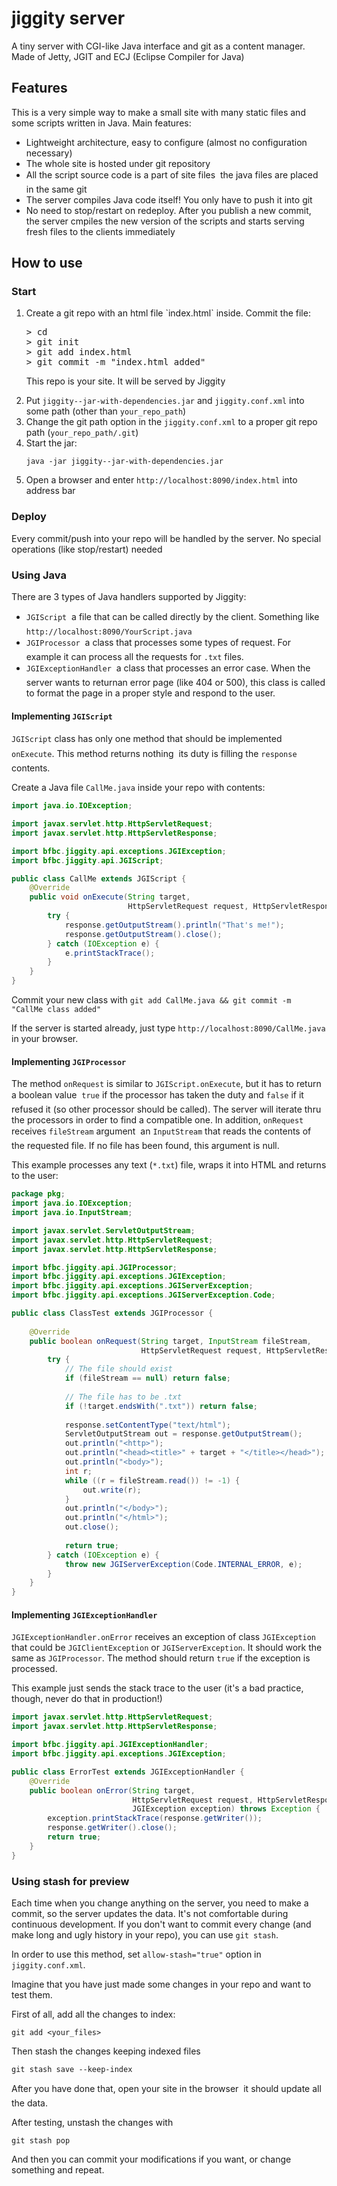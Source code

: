 # jiggity server
A tiny server with CGI-like Java interface and git as a content manager. Made of Jetty, JGIT and ECJ (Eclipse Compiler for Java)

## Features
This is a very simple way to make a small site with many static files and some scripts written in Java. Main features:
* Lightweight architecture, easy to configure (almost no configuration necessary)
* The whole site is hosted under git repository
* All the script source code is a part of site files &#151; the java files are placed in the same git
* The server compiles Java code itself! You only have to push it into git
* No need to stop/restart on redeploy. After you publish a new commit, the server cmpiles the new version of the scripts and 
starts serving fresh files to the clients immediately

## How to use

### Start
<ol>
<li><p>Create a git repo with an html file `index.html` inside. Commit the file:</p>

<pre>
> cd <your_repo_path>
> git init
> git add index.html
> git commit -m "index.html added"
</pre>

<p>This repo is your site. It will be served by Jiggity</p>
</li>

<li>Put <code>jiggity-<version>-jar-with-dependencies.jar</code> and <code>jiggity.conf.xml</code> into some path 
(other than <code>your_repo_path</code>)</li>
<li>Change the git path option in the <code>jiggity.conf.xml</code> to a proper git repo path (<code>your_repo_path/.git</code>)</li>
<li>Start the jar:
<p><pre><code>java -jar jiggity-<version>-jar-with-dependencies.jar
</code></pre></p>
</li>
<li>Open a browser and enter <code>http://localhost:8090/index.html</code> into address bar</li>
</ol>

### Deploy
Every commit/push into your repo will be handled by the server. No special operations (like stop/restart) needed

### Using Java
There are 3 types of Java handlers supported by Jiggity:
* `JGIScript` &#151; a file that can be called directly by the client. Something like `http://localhost:8090/YourScript.java`
* `JGIProcessor` &#151; a class that processes some types of request. For example it can process all the requests for `.txt` files.
* `JGIExceptionHandler` &#151; a class that processes an error case. When the server wants to returnan error page (like 404 or 500), 
this class is called to format the page in a proper style and respond to the user.

#### Implementing `JGIScript`
`JGIScript` class has only one method that should be implemented &#151; `onExecute`. This method returns nothing &#151; its duty
is filling the `response` contents.

Create a Java file `CallMe.java` inside your repo with contents:
```java
import java.io.IOException;

import javax.servlet.http.HttpServletRequest;
import javax.servlet.http.HttpServletResponse;

import bfbc.jiggity.api.exceptions.JGIException;
import bfbc.jiggity.api.JGIScript;

public class CallMe extends JGIScript {
	@Override
	public void onExecute(String target, 
	                      HttpServletRequest request, HttpServletResponse response) throws JGIException {
		try {
			response.getOutputStream().println("That's me!");
			response.getOutputStream().close();
		} catch (IOException e) {
			e.printStackTrace();
		}
	}
}
```
Commit your new class with `git add CallMe.java && git commit -m "CallMe class added"`

If the server is started already, just type `http://localhost:8090/CallMe.java` in your browser.

#### Implementing `JGIProcessor`
The method `onRequest` is similar to `JGIScript.onExecute`, but it has to return a boolean value &#151; `true` if the processor has
taken the duty and `false` if it refused it (so other processor should be called). The server will iterate thru the processors
in order to find a compatible one. In addition, `onRequest` receives `fileStream` argument &#151; an `InputStream` that reads the
contents of the requested file. If no file has been found, this argument is null.

This example processes any text (`*.txt`) file, wraps it into HTML and returns to the user:
```java
package pkg;
import java.io.IOException;
import java.io.InputStream;

import javax.servlet.ServletOutputStream;
import javax.servlet.http.HttpServletRequest;
import javax.servlet.http.HttpServletResponse;

import bfbc.jiggity.api.JGIProcessor;
import bfbc.jiggity.api.exceptions.JGIException;
import bfbc.jiggity.api.exceptions.JGIServerException;
import bfbc.jiggity.api.exceptions.JGIServerException.Code;

public class ClassTest extends JGIProcessor {
	
	@Override
	public boolean onRequest(String target, InputStream fileStream, 
	                         HttpServletRequest request, HttpServletResponse response) throws JGIException {
		try {
			// The file should exist
			if (fileStream == null) return false;
			
			// The file has to be .txt
			if (!target.endsWith(".txt")) return false;
			
			response.setContentType("text/html");
			ServletOutputStream out = response.getOutputStream();
			out.println("<http>");
			out.println("<head><title>" + target + "</title></head>");
			out.println("<body>");
			int r;
			while ((r = fileStream.read()) != -1) {
				out.write(r);
			}
			out.println("</body>");
			out.println("</html>");
			out.close();
			
			return true;
		} catch (IOException e) {
			throw new JGIServerException(Code.INTERNAL_ERROR, e);
		}
	}
}
```

#### Implementing `JGIExceptionHandler`
`JGIExceptionHandler.onError` receives an exception of class `JGIException` that could be `JGIClientException` or `JGIServerException`. 
It should work the same as `JGIProcessor`. The method should return `true` if the exception is processed.

This example just sends the stack trace to the user (it's a bad practice, though, never do that in production!)

```java
import javax.servlet.http.HttpServletRequest;
import javax.servlet.http.HttpServletResponse;

import bfbc.jiggity.api.JGIExceptionHandler;
import bfbc.jiggity.api.exceptions.JGIException;

public class ErrorTest extends JGIExceptionHandler {
	@Override
	public boolean onError(String target, 
	                       HttpServletRequest request, HttpServletResponse response, 
	                       JGIException exception) throws Exception {
		exception.printStackTrace(response.getWriter());
		response.getWriter().close();
		return true;
	}
}
```
### Using stash for preview
Each time when you change anything on the server, you need to make a commit, so the server updates the data. It's not comfortable during continuous development. If you don't want to commit every change (and make long and ugly history in your repo), you can use `git stash`.

In order to use this method, set `allow-stash="true"` option in `jiggity.conf.xml`.

Imagine that you have just made some changes in your repo and want to test them.

First of all, add all the changes to index:
```
git add <your_files>
```

Then stash the changes keeping indexed files
```
git stash save --keep-index
```

After you have done that, open your site in the browser &#151; it should update all the data.

After testing, unstash the changes with
```
git stash pop
```

And then you can commit your modifications if you want, or change something and repeat.
